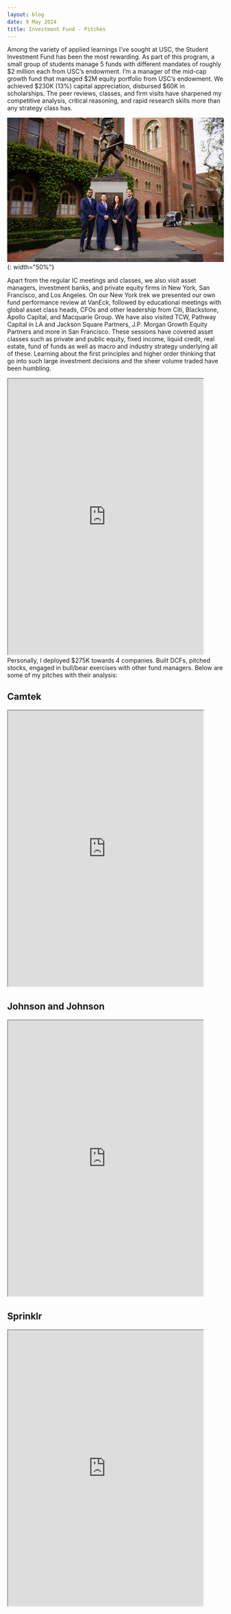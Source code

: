 ```yaml
---
layout: blog
date: 9 May 2024
title: Investment Fund - Pitches
---
```


Among the variety of applied learnings I’ve sought at USC, the Student Investment Fund has been the most rewarding. As part of this program, a small group of students manage 5 funds with different mandates of roughly $2 million each from USC’s endowment. I’m a manager of the mid-cap growth fund that managed $2M equity portfolio from USC’s endowment. We achieved $230K (13%) capital appreciation, disbursed $60K in scholarships. The peer reviews, classes, and firm visits have sharpened my competitive analysis, critical reasoning, and rapid research skills more than any strategy class has.

![](/projects/misc_images/sif.jpg){: width="50%"}

Apart from the regular IC meetings and classes, we also visit asset managers, investment banks, and private equity firms in New York, San Francisco, and Los Angeles. On our New York trek we presented our own fund performance review at VanEck, followed by educational meetings with global asset class heads, CFOs and other leadership from Citi, Blackstone, Apollo Capital, and Macquarie Group. We have also visited TCW, Pathway Capital in LA and Jackson Square Partners, J.P. Morgan Growth Equity Partners and more in San Francisco. These sessions have covered asset classes such as private and public equity, fixed income, liquid credit, real estate, fund of funds as well as macro and industry strategy underlying all of these. Learning about the first principles and higher order thinking that go into such large investment decisions and the sheer volume traded have been humbling.

<iframe src="https://drive.google.com/file/d/12RTGEhlrl4FeThNVwYajT0Rp_WcjDKD1/preview" width="90%" height="640" allow="autoplay"></iframe>

<br>
Personally, I deployed $275K towards 4 companies. Built DCFs, pitched stocks, engaged in bull/bear exercises with other fund managers. Below are some of my pitches with their analysis:

## Camtek
<iframe src="https://docs.google.com/spreadsheets/d/e/2PACX-1vTU_GeO3wEnenikwjEarGyjd0GNOhdrVAQySGvHsAl2lZvXzXrueTt98Awbrx-vtQ/pubhtml?widget=true&amp;headers=false" width="90%" height="640" allow="autoplay"></iframe>

## Johnson and Johnson
<iframe src="https://docs.google.com/spreadsheets/d/e/2PACX-1vSyQazyG7rXMG3vOr9Hb_rMAoPRh6PxA6InP31WtJoY3sd2_wL8wAzmZGzsg_KMzg/pubhtml?widget=true&amp;headers=false" width="90%" height="640"></iframe>

## Sprinklr
<iframe src="https://docs.google.com/spreadsheets/d/e/2PACX-1vStZuFqQQtqr9VSIwVJ2IYf60f5e6HrHnvU0cqmmK9MocQ163_nr-hy_VMLFjpuvA/pubhtml?widget=true&amp;headers=false" width="90%" height="640"></iframe>